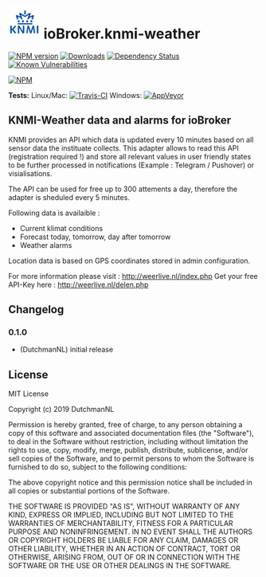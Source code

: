 <h1>
	<img src="admin/knmi-weather.png" width="64"/>
	ioBroker.knmi-weather
</h1>

[![NPM version](http://img.shields.io/npm/v/iobroker.knmi-weather.svg)](https://www.npmjs.com/package/iobroker.knmi-weather)
[![Downloads](https://img.shields.io/npm/dm/iobroker.knmi-weather.svg)](https://www.npmjs.com/package/iobroker.knmi-weather)
[![Dependency Status](https://img.shields.io/david/iobroker-community-adapters/iobroker.knmi-weather.svg)](https://david-dm.org/iobroker-community-adapters/iobroker.knmi-weather)
[![Known Vulnerabilities](https://snyk.io/test/github/iobroker-community-adapters/ioBroker.knmi-weather/badge.svg)](https://snyk.io/test/github/iobroker-community-adapters/ioBroker.knmi-weather)

[![NPM](https://nodei.co/npm/iobroker.knmi-weather.png?downloads=true)](https://nodei.co/npm/iobroker.knmi-weather/)

**Tests:** Linux/Mac: [![Travis-CI](http://img.shields.io/travis/iobroker-community-adapters/ioBroker.knmi-weather/master.svg)](https://travis-ci.org/iobroker-community-adapters/ioBroker.knmi-weather)
Windows: [![AppVeyor](https://ci.appveyor.com/api/projects/status/github/iobroker-community-adapters/ioBroker.knmi-weather?branch=master&svg=true)](https://ci.appveyor.com/project/iobroker-community-adapters/ioBroker-knmi-weather/)

## KNMI-Weather data and alarms for ioBroker

KNMI provides an API which data is updated every 10 minutes based on all sensor data the instituate collects.
This adapter allows to read this API (registration required !) and store all relevant values in user friendly states to be further processed in notifications (Example : Telegram / Pushover) or visialisations.

The API can be used for free up to 300 attements a day, therefore the adapter is sheduled every 5 minutes.

Following data is availaible :

* Current klimat conditions
* Forecast today, tomorrow, day after tomorrow
* Weather alarms

Location data is based on GPS coordinates stored in admin configuration.

For more information please visit : http://weerlive.nl/index.php
Get your free API-Key here : http://weerlive.nl/delen.php

## Changelog

### 0.1.0
* (DutchmanNL) initial release

## License
MIT License

Copyright (c) 2019 DutchmanNL

Permission is hereby granted, free of charge, to any person obtaining a copy
of this software and associated documentation files (the "Software"), to deal
in the Software without restriction, including without limitation the rights
to use, copy, modify, merge, publish, distribute, sublicense, and/or sell
copies of the Software, and to permit persons to whom the Software is
furnished to do so, subject to the following conditions:

The above copyright notice and this permission notice shall be included in all
copies or substantial portions of the Software.

THE SOFTWARE IS PROVIDED "AS IS", WITHOUT WARRANTY OF ANY KIND, EXPRESS OR
IMPLIED, INCLUDING BUT NOT LIMITED TO THE WARRANTIES OF MERCHANTABILITY,
FITNESS FOR A PARTICULAR PURPOSE AND NONINFRINGEMENT. IN NO EVENT SHALL THE
AUTHORS OR COPYRIGHT HOLDERS BE LIABLE FOR ANY CLAIM, DAMAGES OR OTHER
LIABILITY, WHETHER IN AN ACTION OF CONTRACT, TORT OR OTHERWISE, ARISING FROM,
OUT OF OR IN CONNECTION WITH THE SOFTWARE OR THE USE OR OTHER DEALINGS IN THE
SOFTWARE.